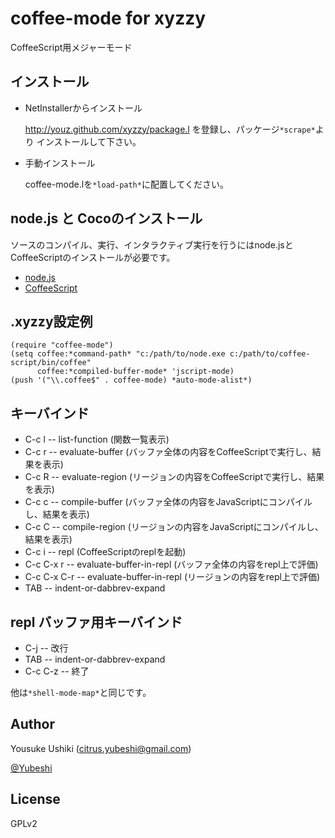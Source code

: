 
# coffee-mode for xyzzy

CoffeeScript用メジャーモード


## インストール
- NetInstallerからインストール

    http://youz.github.com/xyzzy/package.l を登録し、パッケージ`*scrape*`より
    インストールして下さい。

- 手動インストール

    coffee-mode.lを`*load-path*`に配置してください。


## node.js と Cocoのインストール
ソースのコンパイル、実行、インタラクティブ実行を行うにはnode.jsと
CoffeeScriptのインストールが必要です。

- [node.js](http://nodejs.org)
- [CoffeeScript](http://jashkenas.github.com/coffee-script/)

## .xyzzy設定例

    (require "coffee-mode")
    (setq coffee:*command-path* "c:/path/to/node.exe c:/path/to/coffee-script/bin/coffee"
          coffee:*compiled-buffer-mode* 'jscript-mode)
    (push '("\\.coffee$" . coffee-mode) *auto-mode-alist*)


## キーバインド

- C-c l -- list-function (関数一覧表示)
- C-c r -- evaluate-buffer (バッファ全体の内容をCoffeeScriptで実行し、結果を表示)
- C-c R -- evaluate-region (リージョンの内容をCoffeeScriptで実行し、結果を表示)
- C-c c -- compile-buffer (バッファ全体の内容をJavaScriptにコンパイルし、結果を表示)
- C-c C -- compile-region (リージョンの内容をJavaScriptにコンパイルし、結果を表示)
- C-c i -- repl (CoffeeScriptのreplを起動)
- C-c C-x r -- evaluate-buffer-in-repl (バッファ全体の内容をrepl上で評価)
- C-c C-x C-r -- evaluate-buffer-in-repl (リージョンの内容をrepl上で評価)
- TAB -- indent-or-dabbrev-expand

## repl バッファ用キーバインド
- C-j -- 改行
- TAB -- indent-or-dabbrev-expand
- C-c C-z -- 終了

他は`*shell-mode-map*`と同じです。


## Author
Yousuke Ushiki (<citrus.yubeshi@gmail.com>)

[@Yubeshi](http://twitter.com/Yubeshi/)

## License
GPLv2
